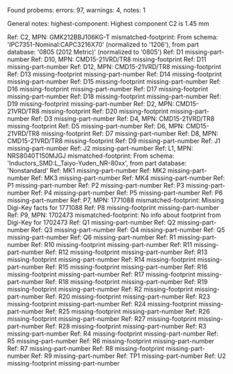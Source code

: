 Found probems: errors: 97, warnings: 4, notes: 1

General notes:
  highest-component: Highest component C2 is 1.45 mm

Ref: C2, MPN: GMK212BBJ106KG-T
  mismatched-footprint: From schema: 'IPC7351-Nominal:CAPC3216X70' (normalized to '1206'), from part database: '0805 (2012 Metric)' (normalized to '0805')
Ref: D1
  missing-part-number
Ref: D10, MPN: CMD15-21VRD/TR8
  missing-footprint
Ref: D11
  missing-part-number
Ref: D12, MPN: CMD15-21VRD/TR8
  missing-footprint
Ref: D13
  missing-footprint
  missing-part-number
Ref: D14
  missing-footprint
  missing-part-number
Ref: D15
  missing-footprint
  missing-part-number
Ref: D16
  missing-footprint
  missing-part-number
Ref: D17
  missing-footprint
  missing-part-number
Ref: D18
  missing-footprint
  missing-part-number
Ref: D19
  missing-footprint
  missing-part-number
Ref: D2, MPN: CMD15-21VRD/TR8
  missing-footprint
Ref: D20
  missing-footprint
  missing-part-number
Ref: D3
  missing-part-number
Ref: D4, MPN: CMD15-21VRD/TR8
  missing-footprint
Ref: D5
  missing-part-number
Ref: D6, MPN: CMD15-21VRD/TR8
  missing-footprint
Ref: D7
  missing-part-number
Ref: D8, MPN: CMD15-21VRD/TR8
  missing-footprint
Ref: D9
  missing-part-number
Ref: J1
  missing-part-number
Ref: J2
  missing-part-number
Ref: L1, MPN: NRS8040T150MJGJ
  mismatched-footprint: From schema: 'Inductors_SMD:L_Taiyo-Yuden_NR-80xx', from part database: 'Nonstandard'
Ref: MK1
  missing-part-number
Ref: MK2
  missing-part-number
Ref: MK3
  missing-part-number
Ref: MK4
  missing-part-number
Ref: P1
  missing-part-number
Ref: P2
  missing-part-number
Ref: P3
  missing-part-number
Ref: P4
  missing-part-number
Ref: P5
  missing-part-number
Ref: P6
  missing-part-number
Ref: P7, MPN: 1771088
  mismatched-footprint: Missing Digi-Key facts for 1771088
Ref: P8
  missing-footprint
  missing-part-number
Ref: P9, MPN: 1702473
  mismatched-footprint: No info about footprint from Digi-Key for 1702473
Ref: Q1
  missing-part-number
Ref: Q2
  missing-part-number
Ref: Q3
  missing-part-number
Ref: Q4
  missing-part-number
Ref: Q5
  missing-part-number
Ref: Q6
  missing-part-number
Ref: R1
  missing-part-number
Ref: R10
  missing-footprint
  missing-part-number
Ref: R11
  missing-part-number
Ref: R12
  missing-footprint
  missing-part-number
Ref: R13
  missing-footprint
  missing-part-number
Ref: R14
  missing-footprint
  missing-part-number
Ref: R15
  missing-footprint
  missing-part-number
Ref: R16
  missing-footprint
  missing-part-number
Ref: R17
  missing-footprint
  missing-part-number
Ref: R18
  missing-footprint
  missing-part-number
Ref: R19
  missing-footprint
  missing-part-number
Ref: R2
  missing-footprint
  missing-part-number
Ref: R20
  missing-footprint
  missing-part-number
Ref: R23
  missing-footprint
  missing-part-number
Ref: R24
  missing-footprint
  missing-part-number
Ref: R25
  missing-footprint
  missing-part-number
Ref: R26
  missing-footprint
  missing-part-number
Ref: R27
  missing-footprint
  missing-part-number
Ref: R28
  missing-footprint
  missing-part-number
Ref: R3
  missing-part-number
Ref: R4
  missing-footprint
  missing-part-number
Ref: R5
  missing-part-number
Ref: R6
  missing-footprint
  missing-part-number
Ref: R7
  missing-part-number
Ref: R8
  missing-footprint
  missing-part-number
Ref: R9
  missing-part-number
Ref: TP1
  missing-part-number
Ref: U2
  missing-footprint
  missing-part-number

